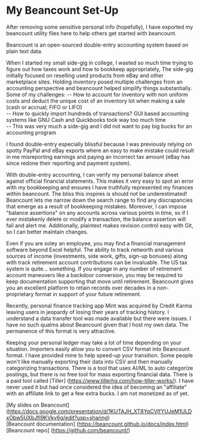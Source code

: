 # My Beancount Set-Up
After removing some sensitive personal info (hopefully), I have exported my beancount utility files here to help others get started with beancount.  
  
Beancount is an open-sourced double-entry accounting system based on plain text data.
  
When I started my small side-gig in college, I wasted so much time trying to figure out how taxes work and how to bookkeep appropriately, The side-gig initially focused on reselling used products from eBay and other marketplace sites. Holding inventory posed multiple challenges from an accounting perspective and beancount helped simplify things substantially. Some of my challenges:
-- How to account for inventory with non uniform costs and deduct the unique cost of an inventory lot when making a sale (cash or accrual; FIFO or LIFO)  
-- How to quickly import hundreds of transactions? GUI based accounting systems like GNU Cash and Quickbooks took way too much time  
-- This was very much a side-gig and I did not want to pay big bucks for an accounting program  
  
I found double-entry especially blissful because I was previously relying on spotty PayPal and eBay exports where an easy to make mistake could result in me misreporting earnings and paying an incorrect tax amount (eBay has since redone their reporting and payment system).  
  
With double-entry accounting, I can verify my personal balance sheet against official financial statements. This makes it very easy to spot an error with my bookkeeping and ensures I have truthfully represented my finances within beancount. The bliss this inspires is should not be underestimated! Beancount lets me narrow down the search range to find any discrapancies that emerge as a result of bookkeeping mistakes. Moreover, I can impose "balance assertions" on any accounts across various points in time, so if I ever mistakenly delete or modify a transaction, the balance assertion will fail and alert me. Additionally, plaintext makes revision control easy with Git, so I can better maintain changes.  
  
Even if you are soley an employee, you may find a financial management software beyond Excel helpful. The ability to track networth and various sources of income (investments, side work, gifts, sign-up bonuses) along with track retirement account contributions can be invaluable. The US tax system is quite... something. If you engage in any number of retirement account maneuvers like a backdoor conversion, you may be required to keep documentation supporting that move until retirement. Beancount gives you an excellent platform to retain records over decades in a non-proprietary format in support of your future retirement.

Recently, personal finance tracking app Mint was acquired by Credit Karma leaving users in jeopardy of losing their years of tracking history. I understand a data transfer tool was made available but there were issues. I have no such qualms about Beancount given that I host my own data. The permanence of this format is very attractive.  
  
Keeping your personal ledger may take a lot of time depending on your situation. Importers easily allow you to convert CSV format into Beancount format. I have provided mine to help speed-up your transition. Some people won't like manually exporting their data into CSV and then manually categorizing transactions. There is a tool that uses AI/ML to auto categorize postings, but there is no free tool for mass exporting financial data. There is a paid tool called [Tiller] (https://www.tillerhq.com/how-tiller-works/). I have never used it but had once considered the idea of becoming an "affiliate" with an affiliate link to get a few extra bucks. I am not monetized as of yet.  
  
[My slides on Beancount] (https://docs.google.com/presentation/d/1KUTAJH_XT8YqCVIfYUJeM1ULDxObw5UXbJfI9KVky6g/edit?usp=sharing)  
[Beancount documentation] (https://beancount.github.io/docs/index.html)  
[Beancount repo] (https://github.com/beancount/)  
